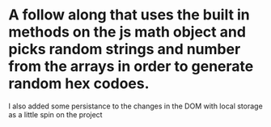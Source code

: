 # A follow along that uses the built in methods on the js math object and picks random strings and number from the arrays in order to generate random hex codoes.
I also added some persistance to the changes in the DOM with local storage as a little spin on the project
